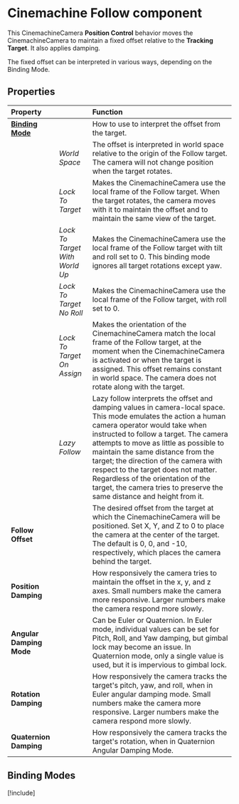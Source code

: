 # Cinemachine Follow component

This CinemachineCamera __Position Control__ behavior moves the CinemachineCamera to maintain a fixed offset relative to the __Tracking Target__. It also applies damping.

The fixed offset can be interpreted in various ways, depending on the Binding Mode.

## Properties

| **Property** || **Function** |
|:---|:---|:---|
| __[Binding Mode](#binding-modes)__ || How to use to interpret the offset from the target. |
| | _World Space_ | The offset is interpreted in world space relative to the origin of the Follow target. The camera will not change position when the target rotates. |
| | _Lock To Target_ | Makes the CinemachineCamera use the local frame of the Follow target. When the target rotates, the camera moves with it to maintain the offset and to maintain the same view of the target. |
| | _Lock To Target With World Up_ | Makes the CinemachineCamera use the local frame of the Follow target with tilt and roll set to 0. This binding mode ignores all target rotations except yaw. |
| | _Lock To Target No Roll_ | Makes the CinemachineCamera use the local frame of the Follow target, with roll set to 0. |
| | _Lock To Target On Assign_ | Makes the orientation of the CinemachineCamera match the local frame of the Follow target, at the moment when the CinemachineCamera is activated or when the target is assigned. This offset remains constant in world space. The camera does not rotate along with the target. |
| | _Lazy Follow_ | Lazy follow interprets the offset and damping values in camera-local space. This mode emulates the action a human camera operator would take when instructed to follow a target. The camera attempts to move as little as possible to maintain the same distance from the target; the direction of the camera with respect to the target does not matter. Regardless of the orientation of the target, the camera tries to preserve the same distance and height from it. |
| __Follow Offset__ || The desired offset from the target at which the CinemachineCamera will be positioned. Set X, Y, and Z to 0 to place the camera at the center of the target. The default is 0, 0, and -10, respectively, which places the camera behind the target. |
| __Position Damping__ || How responsively the camera tries to maintain the offset in the x, y, and z axes. Small numbers make the camera more responsive. Larger numbers make the camera respond more slowly.  |
| __Angular Damping Mode__ || Can be Euler or Quaternion. In Euler mode, individual values can be set for Pitch, Roll, and Yaw damping, but gimbal lock may become an issue. In Quaternion mode, only a single value is used, but it is impervious to gimbal lock.  |
| __Rotation Damping__ || How responsively the camera tracks the target's pitch, yaw, and roll, when in Euler angular damping mode. Small numbers make the camera more responsive. Larger numbers make the camera respond more slowly.|
| __Quaternion Damping__ || How responsively the camera tracks the target's rotation, when in Quaternion Angular Damping Mode.|

## Binding Modes

[!include[](includes/binding-modes.md)]
